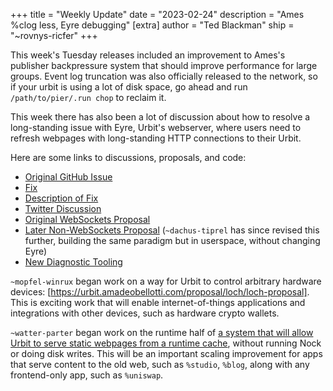 +++
title = "Weekly Update"
date = "2023-02-24"
description = "Ames %clog less, Eyre debugging"
[extra]
author = "Ted Blackman"
ship = "~rovnys-ricfer"
+++

This week's Tuesday releases included an improvement to Ames's publisher backpressure system that should improve performance for large groups.  Event log truncation was also officially released to the network, so if your urbit is using a lot of disk space, go ahead and run `/path/to/pier/.run chop` to reclaim it.

This week there has also been a lot of discussion about how to resolve a long-standing issue with Eyre, Urbit's webserver, where users need to refresh webpages with long-standing HTTP connections to their Urbit.

Here are some links to discussions, proposals, and code:
- [Original GitHub Issue](https://github.com/urbit/urbit/issues/6311)
- [Fix](https://github.com/pkova/reconnect-test)
- [Description of Fix](https://github.com/urbit/urbit/issues/6311#issuecomment-1442643676)
- [Twitter Discussion](https://twitter.com/dachus_tiprel/status/1628783176897134595?s=20)
- [Original WebSockets Proposal](https://dachus-tiprel.tlon.network/proposal/websockets)
- [Later Non-WebSockets Proposal](https://dachus-tiprel.tlon.network/proposal/eyre-fix)  (`~dachus-tiprel` has since revised this further, building the same paradigm but in userspace, without changing Eyre)
- [New Diagnostic Tooling](https://github.com/tloncorp/eyrie)

`~mopfel-winrux` began work on a way for Urbit to control arbitrary hardware devices: [https://urbit.amadeobellotti.com/proposal/loch/loch-proposal].  This is exciting work that will enable internet-of-things applications and integrations with other devices, such as hardware crypto wallets.

`~watter-parter` began work on the runtime half of [a system that will allow Urbit to serve static webpages from a runtime cache](https://urbit.org/grants/eyre-scry), without running Nock or doing disk writes.  This will be an important scaling improvement for apps that serve content to the old web, such as `%studio`, `%blog`, along with any frontend-only app, such as `%uniswap`.